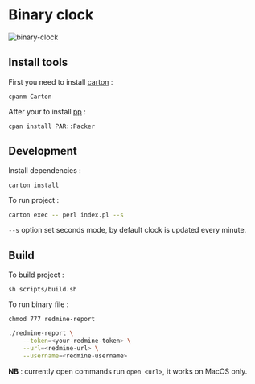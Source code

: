 # Binary clock

![binary-clock](https://i.postimg.cc/FRSRjK87/Capture-d-e-cran-2020-10-06-a-23-51-01.png)

## Install tools

First you need to install [carton](https://metacpan.org/pod/Carton) : 

    cpanm Carton

After your to install [pp](https://metacpan.org/pod/pp) : 

    cpan install PAR::Packer

## Development

Install dependencies : 

    carton install

To run project : 

~~~bash
carton exec -- perl index.pl --s 
~~~

`--s` option set seconds mode, by default clock is updated every minute.

## Build

To build project : 

    sh scripts/build.sh

To run binary file : 

    chmod 777 redmine-report

~~~bash
./redmine-report \
    --token=<your-redmine-token> \
    --url=<redmine-url> \
    --username=<redmine-username>
~~~

**NB** : currently open commands run `open <url>`, it works on MacOS only.